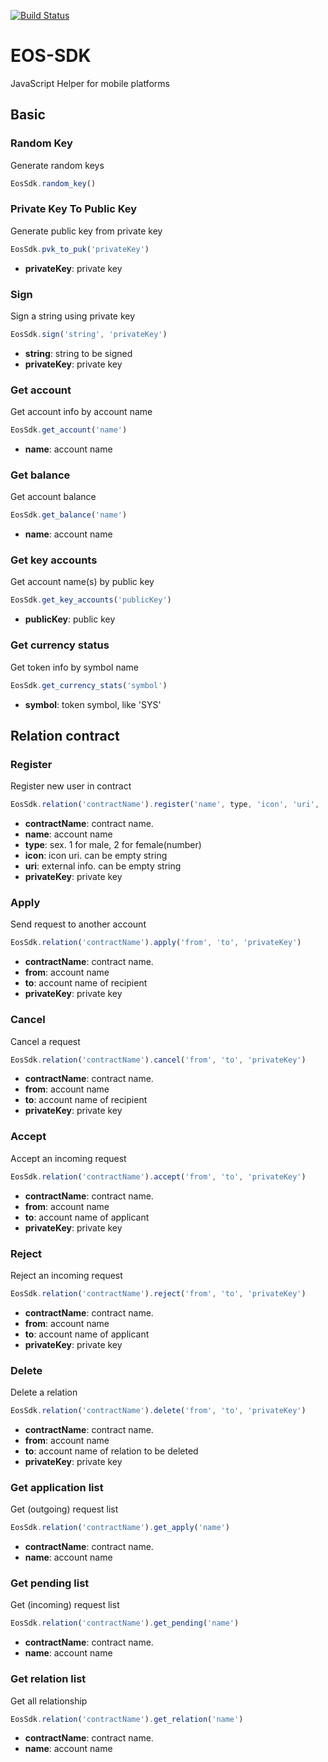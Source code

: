 [![Build Status](https://travis-ci.org/EOSIO/eosjs.svg?branch=master)](https://travis-ci.com/qding-bot/eos-sdk)

# EOS-SDK
JavaScript Helper for mobile platforms

## Basic
### Random Key
Generate random keys
```js
EosSdk.random_key()
```

### Private Key To Public Key
Generate public key from private key
```js
EosSdk.pvk_to_puk('privateKey')
```
* **privateKey**: private key

### Sign
Sign a string using private key
```js
EosSdk.sign('string', 'privateKey')
```
* **string**: string to be signed
* **privateKey**: private key

### Get account
Get account info by account name
```js
EosSdk.get_account('name')
```
* **name**: account name

### Get balance
Get account balance
```js
EosSdk.get_balance('name')
```
* **name**: account name

### Get key accounts
Get account name(s) by public key
```js
EosSdk.get_key_accounts('publicKey')
```
* **publicKey**: public key

### Get currency status
Get token info by symbol name
```js
EosSdk.get_currency_stats('symbol')
```
* **symbol**: token symbol, like 'SYS'

## Relation contract
### Register
Register new user in contract
```js
EosSdk.relation('contractName').register('name', type, 'icon', 'uri', 'privateKey')
```
* **contractName**: contract name. 
* **name**: account name
* **type**: sex. 1 for male, 2 for female(number)
* **icon**: icon uri. can be empty string
* **uri**: external info. can be empty string
* **privateKey**: private key

### Apply
Send request to another account
```js
EosSdk.relation('contractName').apply('from', 'to', 'privateKey')
```
* **contractName**: contract name. 
* **from**: account name
* **to**: account name of recipient
* **privateKey**: private key

### Cancel
Cancel a request
```js
EosSdk.relation('contractName').cancel('from', 'to', 'privateKey')
```
* **contractName**: contract name. 
* **from**: account name
* **to**: account name of recipient
* **privateKey**: private key

### Accept
Accept an incoming request
```js
EosSdk.relation('contractName').accept('from', 'to', 'privateKey')
```
* **contractName**: contract name. 
* **from**: account name
* **to**: account name of applicant
* **privateKey**: private key

### Reject
Reject an incoming request
```js
EosSdk.relation('contractName').reject('from', 'to', 'privateKey')
```
* **contractName**: contract name. 
* **from**: account name
* **to**: account name of applicant
* **privateKey**: private key

### Delete
Delete a relation
```js
EosSdk.relation('contractName').delete('from', 'to', 'privateKey')
```
* **contractName**: contract name. 
* **from**: account name
* **to**: account name of relation to be deleted
* **privateKey**: private key

### Get application list
Get (outgoing) request list
```js
EosSdk.relation('contractName').get_apply('name')
```
* **contractName**: contract name. 
* **name**: account name

### Get pending list
Get (incoming) request list
```js
EosSdk.relation('contractName').get_pending('name')
```
* **contractName**: contract name. 
* **name**: account name

### Get relation list
Get all relationship
```js
EosSdk.relation('contractName').get_relation('name')
```
* **contractName**: contract name. 
* **name**: account name